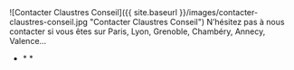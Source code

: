 
&nbsp;

![Contacter Claustres Conseil]({{ site.baseurl }}/images/contacter-claustres-conseil.jpg "Contacter Claustres Conseil")
N’hésitez pas à nous contacter si vous êtes sur Paris, Lyon, Grenoble, Chambéry, Annecy, Valence…
* <script type="text/javascript">
	document.write("Cnevf : <n uers=\"znvygb:cnevf@pynhfgerf.pbz\">cnevf@pynhfgerf.pbz</n> bh <n uers=\"gry:+33189165496\">01 89 16 54 96</n>".replace(/[a-zA-Z]/g,
	function(c){return String.fromCharCode((c<="Z"?90:122)>=(c=c.charCodeAt(0)+13)?c:c-26);}));
</script>
* <script type="text/javascript">
	document.write("Ylba : <n uers=\"znvygb:ylba@pynhfgerf.pbz\">ylba@pynhfgerf.pbz</n> bh <n uers=\"gry:+33428290824\">04 28 29 08 24</n>".replace(/[a-zA-Z]/g,
	function(c){return String.fromCharCode((c<="Z"?90:122)>=(c=c.charCodeAt(0)+13)?c:c-26);}));
</script>
* <script type="text/javascript">
	document.write("Teraboyr : <n uers=\"znvygb:teraboyr@pynhfgerf.pbz\">teraboyr@pynhfgerf.pbz</n> bh <n uers=\"gry:+33476185976\">04 76 18 59 76</n>".replace(/[a-zA-Z]/g,
	function(c){return String.fromCharCode((c<="Z"?90:122)>=(c=c.charCodeAt(0)+13)?c:c-26);}));
</script>
